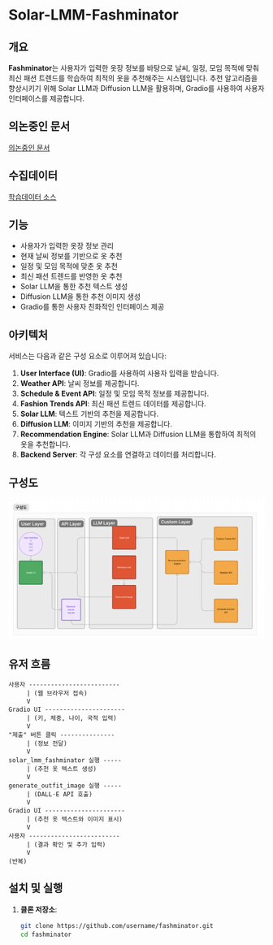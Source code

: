 # Solar-LMM-Fashminator

## 개요

**Fashminator**는 사용자가 입력한 옷장 정보를 바탕으로 날씨, 일정, 모임 목적에 맞춰 최신 패션 트렌드를 학습하여 최적의 옷을 추천해주는 시스템입니다. 추천 알고리즘을 향상시키기 위해 Solar LLM과 Diffusion LLM을 활용하며, Gradio를 사용하여 사용자 인터페이스를 제공합니다.


## 의논중인 문서
[의논중인 문서](https://docs.google.com/document/d/132_GdweLA4OVlep6Rywna2vfH2TXkhGr_9l2hu02ILo/edit?usp=sharing)

## 수집데이터
[학습데이터 소스]()


## 기능

- 사용자가 입력한 옷장 정보 관리
- 현재 날씨 정보를 기반으로 옷 추천
- 일정 및 모임 목적에 맞춘 옷 추천
- 최신 패션 트렌드를 반영한 옷 추천
- Solar LLM을 통한 추천 텍스트 생성
- Diffusion LLM을 통한 추천 이미지 생성
- Gradio를 통한 사용자 친화적인 인터페이스 제공

## 아키텍처 

서비스는 다음과 같은 구성 요소로 이루어져 있습니다:
1. **User Interface (UI)**: Gradio를 사용하여 사용자 입력을 받습니다.
2. **Weather API**: 날씨 정보를 제공합니다.
3. **Schedule & Event API**: 일정 및 모임 목적 정보를 제공합니다.
4. **Fashion Trends API**: 최신 패션 트렌드 데이터를 제공합니다.
5. **Solar LLM**: 텍스트 기반의 추천을 제공합니다.
6. **Diffusion LLM**: 이미지 기반의 추천을 제공합니다.
7. **Recommendation Engine**: Solar LLM과 Diffusion LLM을 통합하여 최적의 옷을 추천합니다.
9. **Backend Server**: 각 구성 요소를 연결하고 데이터를 처리합니다.


## 구성도 
![구성도](./assets/solar_LLM_fachionitor_architecture.png)


## 유저 흐름

```
사용자 -------------------------
     | (웹 브라우저 접속)
     V
Gradio UI ----------------------
     | (키, 체중, 나이, 국적 입력)
     V
"제출" 버튼 클릭 ---------------
     | (정보 전달)
     V
solar_lmm_fashminator 실행 -----
     | (추천 옷 텍스트 생성)
     V
generate_outfit_image 실행 -----
     | (DALL·E API 호출)
     V
Gradio UI ----------------------
     | (추천 옷 텍스트와 이미지 표시)
     V
사용자 -------------------------
     | (결과 확인 및 추가 입력)
     V
(반복)
```

## 설치 및 실행

1. **클론 저장소**:
   ```bash
   git clone https://github.com/username/fashminator.git
   cd fashminator
